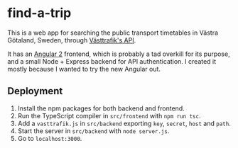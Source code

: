 # find-a-trip

This is a web app for searching the public transport timetables in Västra Götaland, Sweden, through [Västtrafik's API](https://developer.vasttrafik.se/portal/#/api/Reseplaneraren/v2/landerss).

It has an [Angular 2](https://angular.io/) frontend, which is probably a tad overkill for its purpose, and a small Node + Express backend for API authentication. I created it mostly because I wanted to try the new Angular out.

## Deployment

1. Install the npm packages for both backend and frontend.
2. Run the TypeScript compiler in `src/frontend` with `npm run tsc`.
3. Add a `vasttrafik.js` in `src/backend` exporting `key`, `secret`, `host` and `path`.
4. Start the server in `src/backend` with `node server.js`.
5. Go to `localhost:3000`.
